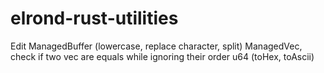 # elrond-rust-utilities

Edit ManagedBuffer (lowercase, replace character, split) ManagedVec, check if two vec are equals while ignoring their order u64 (toHex, toAscii)
